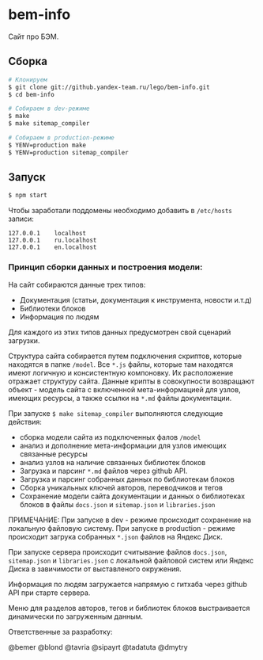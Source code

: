 bem-info
========

Сайт про БЭМ. 

Сборка
------

```sh
# Клонируем
$ git clone git://github.yandex-team.ru/lego/bem-info.git
$ cd bem-info

# Собираем в dev-режиме
$ make
$ make sitemap_compiler

# Собираем в production-режиме
$ YENV=production make
$ YENV=production sitemap_compiler
```

Запуск
------

```sh
$ npm start
```

Чтобы заработали поддомены необходимо добавить в `/etc/hosts` записи:

```
127.0.0.1    localhost
127.0.0.1    ru.localhost
127.0.0.1    en.localhost
```

### Принцип сборки данных и построения модели:

На сайт собираются данные трех типов:

* Документация (статьи, документация к инструмента, новости и.т.д)
* Библиотеки блоков
* Информация по людям

Для каждого из этих типов данных предусмотрен свой сценарий загрузки.

Структура сайта собирается путем подключения скриптов, которые находятся в папке `/model`. Все
`*.js` файлы, которые там находятся имеют логичную и консистентную компоновку. Их расположение отражает структуру сайта.
Данные крипты в совокупности возвращают объект - модель сайта с включенной мета-информацией для узлов, имеющих ресурсы, а также
ссылки на `*.md` файлы документации.

При запуске `$ make sitemap_compiler` выполняются следующие действия:

* сборка модели сайта из подключенных фалов `/model`
* анализ и дополнение мета-информации для узлов имеющих связанные ресурсы
* анализ узлов на наличие связанных библиотек блоков
* Загрузка и парсинг `*.md` файлов через github API.
* Загрузка и парсинг собранных данных по библиотекам блоков
* Сборка уникальных ключей авторов, переводчиков и тегов
* Сохранение модели сайта документации и данных о библиотеках блоков в файлы
`docs.json` и `sitemap.json` и `libraries.json`

ПРИМЕЧАНИЕ: При запуске в dev - режиме происходит сохранение на локальную файловую систему.
При запуске в production - режиме происходит загрука собранных `*.json` файлов на Яндекс Диск.

При запуске сервера происходит считывание файлов `docs.json`, `sitemap.json` и `libraries.json` с локальной файловой систем или Яндекс Диска в
завичимости от выставленого окружения.

Информация по людям загружается напрямую с гитхаба через github API при старте сервера.

Меню для разделов авторов, тегов и библиотек блоков выстраивается динамически по загруженным данным.

Ответственные за разработку:

@bemer
@blond
@tavria
@sipayrt
@tadatuta
@dmytry